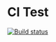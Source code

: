 # CI Test
[![Build status](https://ci.appveyor.com/api/projects/status/kh2s8otmp4mahxf9?svg=true)](https://ci.appveyor.com/project/AlyonaKh29/ajs-async-await-test-mocks)